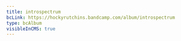 ```yaml
---
title: introspectrum
bcLink: https://hockyrutchins.bandcamp.com/album/introspectrum
type: bcAlbum
visibleInCMS: true
---
```


